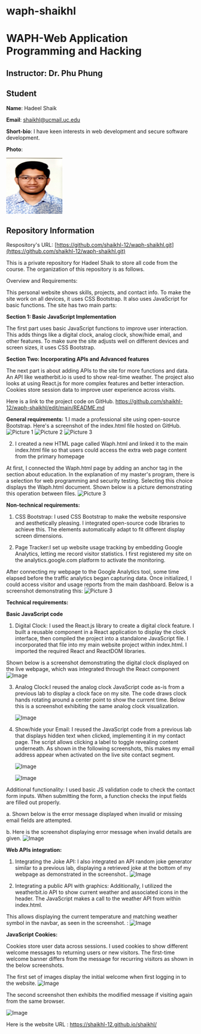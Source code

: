
# waph-shaikhl
# WAPH-Web Application Programming and Hacking

## Instructor: Dr. Phu Phung

## Student

**Name**: Hadeel Shaik

**Email**: shaikhl@ucmail.uc.edu

**Short-bio**: I have keen interests in web development and secure software development. 

**Photo**:

<img src="img/profile.jpg" alt="Hadeel's headshot" style="width: 150px; height: 150px;">
    
## Repository Information

Respository's URL: [https://github.com/shaikhl-12/waph-shaikhl.git](https://github.com/shaikhl-12/waph-shaikhl.git)

This is a private repository for Hadeel Shaik to store all code from the course. The organization of this repository is as follows.


Overview and Requirements:

This personal website shows skills, projects, and contact info. To make the site work on all devices, it uses CSS Bootstrap. It also uses JavaScript for basic functions. The site has two main parts:

**Section 1: Basic JavaScript Implementation**

The first part uses basic JavaScript functions to improve user interaction. This adds things like a digital clock, analog clock, show/hide email, and other features. To make sure the site adjusts well on different devices and screen sizes, it uses CSS Bootstrap.

**Section Two: Incorporating APIs and Advanced features**

The next part is about adding APIs to the site for more functions and data. An API like weatherbit.io is used to show real-time weather. The project also looks at using React.js for more complex features and better interaction. Cookies store session data to improve user experience across visits.

Here is a link to the project code on GitHub.
https://github.com/shaikhl-12/waph-shaikhl/edit/main/README.md

**General requirements:**
1.I made a professional site using open-source Bootstrap. Here's a screenshot of the index.html file hosted on GitHub.
    ![Picture 1](../../img1.png)
  	![Picture 2](./img/2.png)
  	![Picture 3](./img/3.png)
  	
2. I created a new HTML page called Waph.html and linked it to the main index.html file so that users could access the extra web page content from the primary homepage

At first, I connected the Waph.html page by adding an anchor tag in the section about education. In the explanation of my master's program, there is a selection for web programming and security testing. Selecting this choice displays the Waph.html document. Shown below is a picture demonstrating this operation between files.
 ![Picture 3](./img/4.png)


**Non-technical requirements:**

1.	CSS Bootstrap: I used CSS Bootstrap to make the website responsive and aesthetically pleasing. I integrated open-source code libraries to achieve this. The elements automatically adapt to fit different display screen dimensions.
  
2.	Page Tracker:I set up website usage tracking by embedding Google Analytics, letting me record visitor statistics. I first registered my site on the analytics.google.com platform to activate the monitoring.

After connecting my webpage to the Google Analytics tool, some time elapsed before the traffic analytics began capturing data. Once initialized, I could access visitor and usage reports from the main dashboard. Below is a screenshot demonstrating this:
![Picture 3](./img/16.png)

**Technical requirements:**

**Basic JavaScript code**

1.	Digital Clock: I used the React.js library to create a digital clock feature. I built a reusable component in a React application to display the clock interface, then compiled the project into a standalone JavaScript file. I incorporated that file into my main website project within index.html. I imported the required React and ReactDOM libraries.

Shown below is a screenshot demonstrating the digital clock displayed on the live webpage, which was integrated through the React component
    ![Image](./img/5.png)
    
3.	Analog Clock:I reused the analog clock JavaScript code as-is from a previous lab to display a clock face on my site. The code draws clock hands rotating around a center point to show the current time. Below this is a screenshot exhibiting the same analog clock visualization. 
   
    ![Image](./img/6.png)
    
5.	Show/hide your Email: I reused the JavaScript code from a previous lab that displays hidden text when clicked, implementing it in my contact page. The script allows clicking a label to toggle revealing content underneath. As shown in the following screenshots, this makes my email address appear when activated on the live site contact segment.
   
    ![Image](./img/13.png)
  	
    ![Image](./img/14.png)
   
Additional functionality: I used basic JS validation code to check the contact form inputs.  When submitting the form, a function checks the input fields are filled out properly.

a.	Shown below is the error message displayed when invalid or missing email fields are attempted.

b.	Here is the screenshot displaying error message when invalid details are given. 
  ![Image](./img/15.png)


**Web APIs integration:**

1.	Integrating the Joke API: I also integrated an API random joke generator similar to a previous lab, displaying a retrieved joke at the bottom of my webpage as demonstrated in the screenshot..
    ![Image](./img/9.png)

3.	Integrating a public API with graphics: Additionally, I utilized the weatherbit.io API to show current weather and associated icons in the header.  The JavaScript makes a call to the weather API from within index.html.
   
This allows displaying the current temperature and matching weather symbol in the navbar, as seen in the screenshot. :
     ![Image](./img/10.png)


**JavaScript Cookies:**

Cookies store user data across sessions. I used cookies to show different welcome messages to returning users or new visitors.  The first-time welcome banner differs from the message for recurring visitors as shown in the below screenshots.

The first set of images display the initial welcome when first logging in to the website. 
  ![Image](./img/11.png)
  
The second screenshot then exhibits the modified message if visiting again from the same browser.

  ![Image](./img/12.png)


Here is the website URL :  https://shaikhl-12.github.io/shaikhl/





